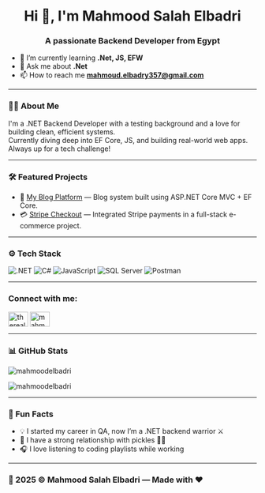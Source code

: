 <h1 align="center">Hi 👋, I'm Mahmood Salah Elbadri</h1>
<h3 align="center">A passionate Backend Developer from Egypt</h3>

- 🌱 I’m currently learning **.Net, JS, EFW**
- 💬 Ask me about **.Net**
- 📫 How to reach me **mahmoud.elbadry357@gmail.com**

---

### 🧑‍💻 About Me
I'm a .NET Backend Developer with a testing background and a love for building clean, efficient systems.  
Currently diving deep into EF Core, JS, and building real-world web apps. Always up for a tech challenge!

---

### 🛠️ Featured Projects

- 🔗 [My Blog Platform](https://github.com/mahmoodelbadri/your-blog-repo) — Blog system built using ASP.NET Core MVC + EF Core.
- 💳 [Stripe Checkout](https://github.com/mahmoodelbadri/your-stripe-project) — Integrated Stripe payments in a full-stack e-commerce project.

---

### ⚙️ Tech Stack

![.NET](https://img.shields.io/badge/.NET-512BD4?style=flat&logo=dotnet&logoColor=white)
![C#](https://img.shields.io/badge/C%23-239120?style=flat&logo=csharp&logoColor=white)
![JavaScript](https://img.shields.io/badge/JavaScript-F7DF1E?style=flat&logo=javascript&logoColor=black)
![SQL Server](https://img.shields.io/badge/SQL_Server-CC2927?style=flat&logo=microsoftsqlserver&logoColor=white)
![Postman](https://img.shields.io/badge/Postman-FF6C37?style=flat&logo=postman&logoColor=white)

---

<h3 align="left">Connect with me:</h3>
<p align="left">
<a href="https://dev.to/therealbadri" target="blank"><img align="center" src="https://raw.githubusercontent.com/rahuldkjain/github-profile-readme-generator/master/src/images/icons/Social/devto.svg" alt="therealbadri" height="30" width="40" /></a>
<a href="https://linkedin.com/in/mahmoodelbadri" target="blank"><img align="center" src="https://raw.githubusercontent.com/rahuldkjain/github-profile-readme-generator/master/src/images/icons/Social/linked-in-alt.svg" alt="mahmoodelbadri" height="30" width="40" /></a>
</p>

---

### 📊 GitHub Stats

<p><img align="center" src="https://github-readme-stats.vercel.app/api/top-langs?username=mahmoodelbadri&show_icons=true&locale=en&layout=compact&theme=tokyonight" alt="mahmoodelbadri" /></p>
<p><img align="center" src="https://github-readme-streak-stats.herokuapp.com/?user=mahmoodelbadri&theme=tokyonight" alt="mahmoodelbadri" /></p>

---

### 🎯 Fun Facts
- 💡 I started my career in QA, now I’m a .NET backend warrior ⚔️
- 🥒 I have a strong relationship with pickles 🥒😂
- 🎧 I love listening to coding playlists while working

---

### 📅 2025 © Mahmood Salah Elbadri — Made with ❤️
